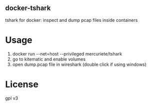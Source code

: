 ## docker-tshark
tshark for docker: inspect and dump pcap files inside containers

# Usage
1. docker run --net=host --privileged mercuriete/tshark
2. go to kitematic and enable volumes
3. open dump.pcap file in wireshark (double click if using windows)


# License
gpl v3
